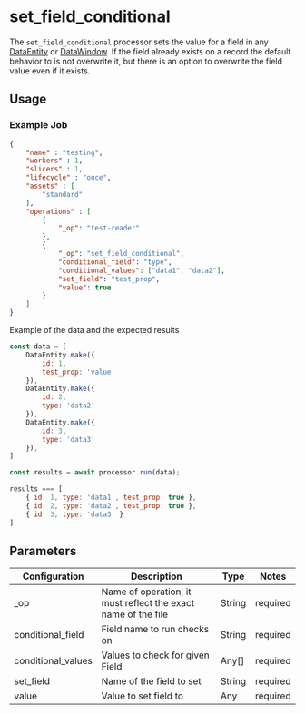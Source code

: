 # set_field_conditional

The `set_field_conditional` processor sets the value for a field in any [DataEntity](https://terascope.github.io/teraslice/docs/packages/utils/api/classes/dataentity) or [DataWindow](../entity/data-window.md). If the field already exists on a record the default behavior to is not overwrite it, but there is an option to overwrite the field value even if it exists.

## Usage

### Example Job

```json
{
    "name" : "testing",
    "workers" : 1,
    "slicers" : 1,
    "lifecycle" : "once",
    "assets" : [
        "standard"
    ],
    "operations" : [
        {
            "_op": "test-reader"
        },
        {
            "_op": "set_field_conditional",
            "conditional_field": "type",
            "conditional_values": ["data1", "data2"],
            "set_field": "test_prop",
            "value": true
        }
    ]
}

```

Example of the data and the expected results

```javascript
const data = [
    DataEntity.make({
        id: 1,
        test_prop: 'value'
    }),
    DataEntity.make({
        id: 2,
        type: 'data2'
    }),
    DataEntity.make({
        id: 3,
        type: 'data3'
    }),
]

const results = await processor.run(data);

results === [
    { id: 1, type: 'data1', test_prop: true },
    { id: 2, type: 'data2', test_prop: true },
    { id: 3, type: 'data3' }
]
```

## Parameters

| Configuration | Description                                                   | Type   | Notes                        |
| ------------- | ------------------------------------------------------------- | ------ | ---------------------------- |
| _op           | Name of operation, it must reflect the exact name of the file | String | required                     |
| conditional_field  | Field name to run checks on    | String | required |
| conditional_values  | Values to check for given Field    | Any[] | required |
| set_field | Name of the field to set | String | required |
| value   | Value to set field to        | Any | required |
